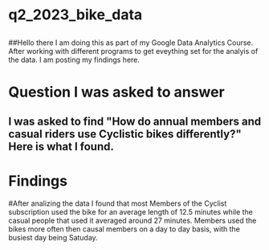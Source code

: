 # q2_2023_bike_data

##
##Hello there I am doing this as part of my Google Data Analytics Course. After working with different programs to get eveything set for the analyis of the data. I am posting my findings here.
##

# Question I was asked to answer

## I was asked to find "How do annual members and casual riders use Cyclistic bikes differently?" Here is what I found.

# Findings

#After analizing the data I found that most Members of the Cyclist subscription used the bike for an average length of 12.5 minutes while the casual people that used it averaged around 27 minutes. Members used the bikes more often then causal members on a day to day basis, with the busiest day being Satuday.
